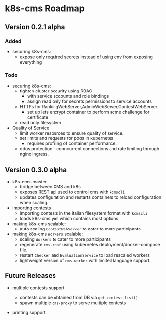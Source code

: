 # k8s-cms Roadmap
## Version 0.2.1 alpha
### Added
- securing k8s-cms:
	- expose only required secrets instead of using env from exposing everything

### Todo
- securing k8s-cms:
    - tighten cluster security using RBAC
        - with service accounts and role bindings
        - assign read only for secrets permissions to service accounts
    - HTTPs for RankingWebServer,AdminWebServer,ContestWebServer.
        - set up lets encrypt container to perform acme challenge for certificate
	- read only filesystem
- Quality of Service
    - limit worker resources to ensure quality of service.
    - set limits and requests for pods in kubernetes
		- requires profiling of container performance. 
	- ddos protection - conncurrent connections and rate limiting through nginx ingress.

## Version 0.3.0 alpha
- k8s-cms-master 
    - bridge between CMS and k8s
    - exposes REST api used to control cms with `kcmscli` 
    - updates configuration and restarts containers to reload configuration when scaling.
- importing contests
    - importing contests in the italian filesystem format with `kcmscli`
    - loads k8s-cms.yml which contains most options
- making k8s-cms scalable:
    - auto scaling `ContestWebServer` to cater to more participants
- making k8s-cms `Workers` scalable:
    - scaling `Workers` to cater to more participants.
    - regenerate `cms.conf` using kubernetes deployment/docker-compose file.
    - restart `Checker` and `EvaluationService` to load rescaled workers
    - lightweight version of `cms-worker` with limited language support.

## Future Releases
- multiple contests support
    - contests can be obtained from DB via `get_contest_list()`
    - spawn multiple `cms-proxy` to serve multiple contests

- printing support.

